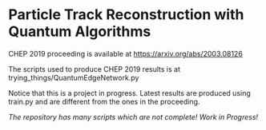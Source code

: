 # Particle Track Reconstruction with Quantum Algorithms

CHEP 2019 proceeding is available at https://arxiv.org/abs/2003.08126

The scripts used to produce CHEP 2019 results is at trying_things/QuantumEdgeNetwork.py

Notice that this is a project in progress. Latest results are produced using train.py and are different from the ones in the proceeding.

*The repository has many scripts which are not complete! Work in Progress!*
